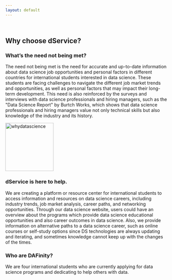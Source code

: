```yaml
---
layout: default
---
```




<!-- ### Welcome to dService! -->

<br>


<!-- ### <a href="{{ site.baseurl }}/whydatascience" style="color:#159957; text-decoration:underline"> Why Data Science? </a> -->

<!-- <p style="text-align: center; padding: 20px 0px 20px 0px;"> test inline css </p> -->
<!-- <p style="padding: 0px 0px 30px 0px;">Data science has become an essential tool for businesses and organizations to make data-driven decisions, optimize operations, and gain a competitive advantage.</p> -->



<!-- ### <a href="{{ site.baseurl }}/whychoosedservice" style="color:#159957; text-decoration:underline"> Why choose dService? </a> -->
<!-- <p style="padding: 0px 0px 30px 0px;">dService is an online tool, provided by DAFinity team to help international students personalize the ranking methodology of Data Science programs and gain comprehensive understanding of the Data Science field.</p> -->
<!-- 
<a href="{{ site.baseurl }}/whychoosedservice"><img src="https://user-images.githubusercontent.com/101531662/220003427-5d3d12a0-6000-4ba1-82e1-509752bc03c8.png" alt="whychoosedservice" width="450"></a> -->

## Why choose dService?

### What’s the need not being met?

The need not being met is the need for accurate and up-to-date information about data science job opportunities and personal factors in different countries for international students interested in data science. These students are facing challenges to navigate the different job market trends and opportunities, as well as personal factors that may impact their long-term development. This need is also reinforced by the surveys and interviews with data science professionals and hiring managers, such as the "Data Science Report" by Burtch Works, which shows that data science professionals and hiring managers value not only technical skills but also knowledge of the industry and its history.

<a href="{{ site.baseurl }}/whydatascience"><img src="https://user-images.githubusercontent.com/101531662/220003376-a59fc32e-be7e-42ec-b8c7-f495e3057801.png" alt="whydatascience" width="150" ></a>

### dService is here to help. 

We are creating a platform or resource center for international students to access information and resources on data science careers, including industry trends, job market analysis, career paths, and networking opportunities. Through our data science website, users could have an overview about the programs which provide data science educational opportunities and also career outcomes in data science. Also, we provide information on alternative paths to a data science career, such as online courses or self-study options since DS technologies are always updating and iterating, and sometimes knowledge cannot keep up with the changes of the times.

<!-- <a href="{{ site.baseurl }}/aboutus"><img src="https://user-images.githubusercontent.com/101531662/220003457-acab3ea2-47e1-4923-b1d7-964e07990e56.png" alt="whoaredafinity" width="150"></a> -->

<!-- ### <a href="{{ site.baseurl }}/aboutus" style="color:#159957; text-decoration:underline"> Who are DAFinity? </a> -->

### Who are DAFinity?

<p style="padding: 0px 0px 30px 0px;">We are four international students who are currently applying for data science programs and dedicating to help others with data. </p>
